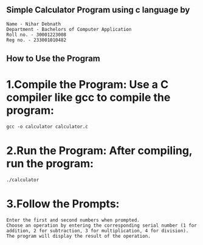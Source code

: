 ## Simple Calculator Program using c language by
    Name - Nihar Debnath
    Department - Bachelors of Computer Application
    Roll no. - 30001223008
    Reg no. - 233001010482
## How to Use the Program
# 1.Compile the Program: Use a C compiler like gcc to compile the program:
    gcc -o calculator calculator.c
# 2.Run the Program: After compiling, run the program:
    ./calculator
# 3.Follow the Prompts:
    Enter the first and second numbers when prompted.
    Choose an operation by entering the corresponding serial number (1 for addition, 2 for subtraction, 3 for multiplication, 4 for division).
    The program will display the result of the operation.